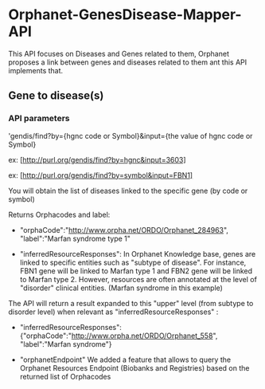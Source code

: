 # Orphanet-GenesDisease-Mapper-API
This API focuses on Diseases and  Genes related to them, Orphanet proposes a link between genes and diseases related to them ant this API implements that.

## Gene to disease(s)

### API parameters
'gendis/find?by={hgnc code or Symbol}&input={the value of hgnc code or Symbol}

ex: [http://purl.org/gendis/find?by=hgnc&input=3603]

ex: [http://purl.org/gendis/find?by=symbol&input=FBN1] 

You will obtain the list of diseases linked to the specific gene (by code or symbol)

Returns Orphacodes and label:

* "orphaCode":"http://www.orpha.net/ORDO/Orphanet_284963",
"label":"Marfan syndrome type 1"

* "inferredResourceResponses": In Orphanet Knowledge base, genes are linked to specific entities such as "subtype of disease". For instance, FBN1 gene will be linked to Marfan type 1 and FBN2 gene will be linked to Marfan type 2. However, resources are often annotated at the level of "disorder" clinical entities. (Marfan syndrome in this example)

The API will return a result expanded to this "upper" level (from subtype to disorder level) when relevant as "inferredResourceResponses" :

* "inferredResourceResponses":
{"orphaCode":"http://www.orpha.net/ORDO/Orphanet_558",
"label":"Marfan syndrome"}

* "orphanetEndpoint"
We added a feature that allows to query the Orphanet Resources Endpoint (Biobanks and Registries) based on the returned list of Orphacodes
